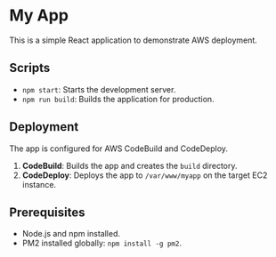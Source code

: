 # My App

This is a simple React application to demonstrate AWS deployment.

## Scripts

- `npm start`: Starts the development server.
- `npm run build`: Builds the application for production.

## Deployment

The app is configured for AWS CodeBuild and CodeDeploy.

1. **CodeBuild**: Builds the app and creates the `build` directory.
2. **CodeDeploy**: Deploys the app to `/var/www/myapp` on the target EC2 instance.

## Prerequisites

- Node.js and npm installed.
- PM2 installed globally: `npm install -g pm2`.
